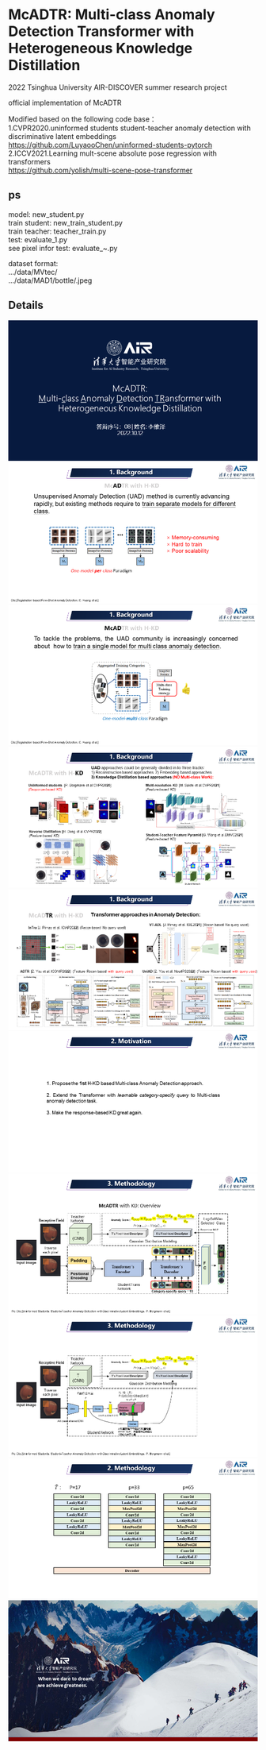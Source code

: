 # McADTR: Multi-class Anomaly Detection Transformer with Heterogeneous Knowledge Distillation
2022 Tsinghua University AIR-DISCOVER summer research project  

official implementation of McADTR  

Modified based on the following code base：   
1.CVPR2020.uninformed students student-teacher anomaly detection with discriminative latent embeddings  
https://github.com/LuyaooChen/uninformed-students-pytorch  
2.ICCV2021.Learning mult-scene absolute pose regression with transformers  
https://github.com/yolish/multi-scene-pose-transformer  

## ps
model: new_student.py  
train student: new_train_student.py  
train teacher: teacher_train.py  
test: evaluate_1.py  
see pixel infor test: evaluate_~.py  

dataset format:  
.../data/MVtec/  
.../data/MAD1/bottle/.jpeg  

## Details
![Alt text](https://github.com/EricLee0224/McADTR/blob/main/img/1.PNG)
![Alt text](https://github.com/EricLee0224/McADTR/blob/main/img/2.PNG)
![Alt text](https://github.com/EricLee0224/McADTR/blob/main/img/3.PNG)
![Alt text](https://github.com/EricLee0224/McADTR/blob/main/img/4.PNG)
![Alt text](https://github.com/EricLee0224/McADTR/blob/main/img/5.PNG)
![Alt text](https://github.com/EricLee0224/McADTR/blob/main/img/6.PNG)
![Alt text](https://github.com/EricLee0224/McADTR/blob/main/img/7.PNG)
![Alt text](https://github.com/EricLee0224/McADTR/blob/main/img/8.PNG)
![Alt text](https://github.com/EricLee0224/McADTR/blob/main/img/9.PNG)
![Alt text](https://github.com/EricLee0224/McADTR/blob/main/img/10.PNG)
